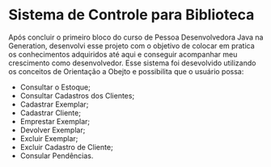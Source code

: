 # Sistema de Controle para Biblioteca
Após concluir o primeiro bloco do curso de Pessoa Desenvolvedora Java na Generation, desenvolvi esse projeto com o objetivo de colocar em pratica os conhecimentos adquiridos até aqui e conseguir acompanhar meu crescimento como desenvolvedor.
Esse sistema foi desevolvido utilizando os conceitos de Orientação a Obejto e possibilita que o usuário possa:

  - Consultar o Estoque;
  - Consultar Cadastros dos Clientes;
  - Cadastrar Exemplar;
  - Cadastrar Cliente;
  - Emprestar Exemplar;
  - Devolver Exemplar;
  - Excluir Exemplar;
  - Excluir Cadastro de Cliente;
  - Consular Pendências.
